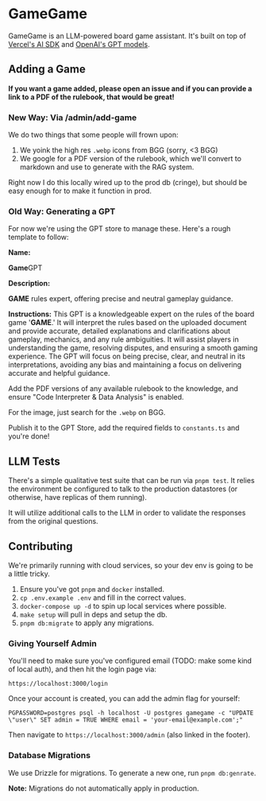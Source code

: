 # GameGame

GameGame is an LLM-powered board game assistant. It's built on top of [Vercel's AI SDK](https://github.com/vercel/ai) and [OpenAI's GPT models](https://platform.openai.com/docs/models).

## Adding a Game

**If you want a game added, please open an issue and if you can provide a link to a PDF of the rulebook, that would be great!**

### New Way: Via /admin/add-game

We do two things that some people will frown upon:

1. We yoink the high res `.webp` icons from BGG (sorry, <3 BGG)
2. We google for a PDF version of the rulebook, which we'll convert to markdown and use to generate with the RAG system.

Right now I do this locally wired up to the prod db (cringe), but should be easy enough for to make it function in prod.

### Old Way: Generating a GPT

For now we're using the GPT store to manage these. Here's a rough template to follow:

**Name:**

**Game**GPT

**Description:**

**GAME** rules expert, offering precise and neutral gameplay guidance.

**Instructions:**
This GPT is a knowledgeable expert on the rules of the board game '**GAME**.' It will interpret the rules based on the uploaded document and provide accurate, detailed explanations and clarifications about gameplay, mechanics, and any rule ambiguities. It will assist players in understanding the game, resolving disputes, and ensuring a smooth gaming experience. The GPT will focus on being precise, clear, and neutral in its interpretations, avoiding any bias and maintaining a focus on delivering accurate and helpful guidance.

Add the PDF versions of any available rulebook to the knowledge, and ensure "Code Interpreter & Data Analysis" is enabled.

For the image, just search for the `.webp` on BGG.

Publish it to the GPT Store, add the required fields to `constants.ts` and you're done!

## LLM Tests

There's a simple qualitative test suite that can be run via `pnpm test`. It relies the environment be configured to talk to the production datastores (or otherwise, have replicas of them running).

It will utilize additional calls to the LLM in order to validate the responses from the original questions.

## Contributing

We're primarily running with cloud services, so your dev env is going to be a little tricky.

1. Ensure you've got `pnpm` and `docker` installed.
2. `cp .env.example .env` and fill in the correct values.
3. `docker-compose up -d` to spin up local services where possible.
4. `make setup` will pull in deps and setup the db.
5. `pnpm db:migrate` to apply any migrations.

### Giving Yourself Admin

You'll need to make sure you've configured email (TODO: make some kind of local auth), and then hit the login page via:

```
https://localhost:3000/login
```

Once your account is created, you can add the admin flag for yourself:

```
PGPASSWORD=postgres psql -h localhost -U postgres gamegame -c "UPDATE \"user\" SET admin = TRUE WHERE email = 'your-email@example.com';"
```

Then navigate to `https://localhost:3000/admin` (also linked in the footer).

### Database Migrations

We use Drizzle for migrations. To generate a new one, run `pnpm db:genrate`.

**Note:** Migrations do not automatically apply in production.
